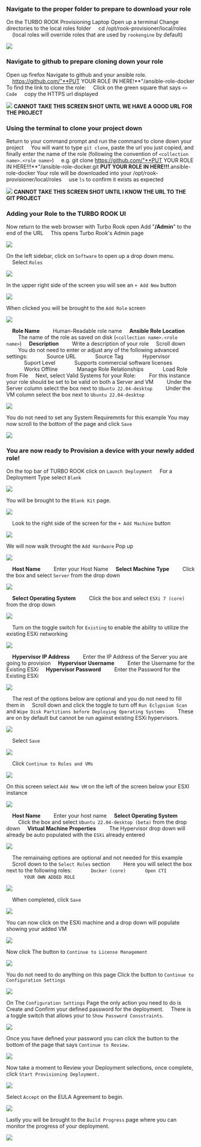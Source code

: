 ### Navigate to the proper folder to prepare to download your role
On the TURBO ROOK Provisioning Laptop
Open up a terminal
Change directories to the local roles folder
&nbsp;&nbsp;&nbsp;&nbsp;cd /opt/rook-provisioner/local/roles
&nbsp;&nbsp;&nbsp;&nbsp;(local roles will override roles that are used by `rookengine` by default)

![](img/openCTI/1.%20Terminal%20optrook.png)

### Navigate to github to prepare cloning down your role
Open up firefox
Navigate to github and your ansible role.
&nbsp;&nbsp;&nbsp;&nbsp;https://github.com/"**PUT YOUR ROLE IN HERE!**"/ansible-role-docker
To find the link to clone the role:
&nbsp;&nbsp;&nbsp;&nbsp;Click on the green square that says `<> Code`
&nbsp;&nbsp;&nbsp;&nbsp;copy the HTTPS url displayed

![](img/openCTI/.png) **CANNOT TAKE THIS SCREEN SHOT UNTIL WE HAVE A GOOD URL FOR THE PROJECT**

### Using the terminal to clone your project down
Return to your command prompt and run the command to clone down your project
&nbsp;&nbsp;&nbsp;&nbsp;You will want to type `git clone`, paste the url you just copied, and finally enter the name of the role (following the convention of `<collection name>.<role name>`)
&nbsp;&nbsp;&nbsp;&nbsp;e.g. git clone https://github.com/"**PUT YOUR ROLE IN HERE!!!**"/ansible-role-docker.git **PUT YOUR ROLE IN HERE!!!**.ansible-role-docker
Your role will be downloaded into your /opt/rook-provisioner/local/roles
&nbsp;&nbsp;&nbsp;&nbsp;use `ls` to confirm it exists as expected

![](img/openCTI/.png)  **CANNOT TAKE THIS SCREEN SHOT UNTIL I KNOW THE URL TO THE GIT PROJECT**

### Adding your Role to the TURBO ROOK UI
Now return to the web browser with Turbo Rook open
Add "**/Admin**" to the end of the URL
&nbsp;&nbsp;&nbsp;&nbsp;This opens Turbo Rook's Admin page

![](img/openCTI/2.%20TR%20admin%20tab.png)

On the left sidebar, click on `Software` to open up a drop down menu.
&nbsp;&nbsp;&nbsp;&nbsp;Select `Roles`

![](img/openCTI/3.%20TR%20admin%20software%20roles.png)

In the upper right side of the screen you will see an `+ Add New` button

![](img/openCTI/4.%20add%20new%20button.png)

When clicked you will be brought to the `Add Role` screen

![](img/openCTI/5.%20add%20role%20page.png)

&nbsp;&nbsp;&nbsp;&nbsp;**Role Name**
&nbsp;&nbsp;&nbsp;&nbsp;&nbsp;&nbsp;&nbsp;&nbsp;Human-Readable role name
&nbsp;&nbsp;&nbsp;&nbsp;**Ansible Role Location**
&nbsp;&nbsp;&nbsp;&nbsp;&nbsp;&nbsp;&nbsp;&nbsp;The name of the role as saved on disk (`<collection name>.<role name>`)
&nbsp;&nbsp;&nbsp;&nbsp;**Description**
&nbsp;&nbsp;&nbsp;&nbsp;&nbsp;&nbsp;&nbsp;&nbsp;Write a description of your role
&nbsp;&nbsp;&nbsp;&nbsp;Scroll down
&nbsp;&nbsp;&nbsp;&nbsp;&nbsp;&nbsp;&nbsp;&nbsp;You do not need to enter or adjust any of the following advanced settings:
&nbsp;&nbsp;&nbsp;&nbsp;&nbsp;&nbsp;&nbsp;&nbsp;&nbsp;&nbsp;&nbsp;&nbsp;Source URL
&nbsp;&nbsp;&nbsp;&nbsp;&nbsp;&nbsp;&nbsp;&nbsp;&nbsp;&nbsp;&nbsp;&nbsp;Source Tag
&nbsp;&nbsp;&nbsp;&nbsp;&nbsp;&nbsp;&nbsp;&nbsp;&nbsp;&nbsp;&nbsp;&nbsp;Hypervisor
&nbsp;&nbsp;&nbsp;&nbsp;&nbsp;&nbsp;&nbsp;&nbsp;&nbsp;&nbsp;&nbsp;&nbsp;Suport Level
&nbsp;&nbsp;&nbsp;&nbsp;&nbsp;&nbsp;&nbsp;&nbsp;&nbsp;&nbsp;&nbsp;&nbsp;Supports commercial software licenses
&nbsp;&nbsp;&nbsp;&nbsp;&nbsp;&nbsp;&nbsp;&nbsp;&nbsp;&nbsp;&nbsp;&nbsp;Works Offline
&nbsp;&nbsp;&nbsp;&nbsp;&nbsp;&nbsp;&nbsp;&nbsp;&nbsp;&nbsp;&nbsp;&nbsp;Manage Role Relationships
&nbsp;&nbsp;&nbsp;&nbsp;&nbsp;&nbsp;&nbsp;&nbsp;&nbsp;&nbsp;&nbsp;&nbsp;Load Role from File
&nbsp;&nbsp;&nbsp;&nbsp;Next, select Valid Systems for your Role:
&nbsp;&nbsp;&nbsp;&nbsp;&nbsp;&nbsp;&nbsp;&nbsp;For this instance your role should be set to be valid on both a Server and VM
&nbsp;&nbsp;&nbsp;&nbsp;&nbsp;&nbsp;&nbsp;&nbsp;Under the Server column select the box next to `Ubuntu 22.04-desktop`
&nbsp;&nbsp;&nbsp;&nbsp;&nbsp;&nbsp;&nbsp;&nbsp;Under the VM column select the box next to `Ubuntu 22.04-desktop`

![](img/openCTI/6.%20valid%20systems.png)

You do not need to set any System Requiremnts for this example
You may now scroll to the bottom of the page and click `Save`

![](img/openCTI/7.%20add%20role%20save%20button.png)

### You are now ready to Provision a device with your newly added role!

On the top bar of TURBO ROOK click on `Launch Deployment`
&nbsp;&nbsp;&nbsp;&nbsp;For a Deployment Type select `Blank`

![](img/openCTI/8.%20Launch%20Deployment%20Blank.png)

You will be brought to the `Blank Kit` page.

![](img/openCTI/9.%20blank%20kit%20page.png)

&nbsp;&nbsp;&nbsp;&nbsp;Look to the right side of the screen for the ` + Add Machine ` button

![](img/openCTI/10.%20blank%20kit%20add%20machine%20button.png)

We will now walk throught the `Add Hardware` Pop up

![](img/openCTI/11.%20add%20machine%20blank%20page.png)

&nbsp;&nbsp;&nbsp;&nbsp;**Host Name**
&nbsp;&nbsp;&nbsp;&nbsp;&nbsp;&nbsp;&nbsp;&nbsp;Enter your Host Name
&nbsp;&nbsp;&nbsp;&nbsp;**Select Machine Type**
&nbsp;&nbsp;&nbsp;&nbsp;&nbsp;&nbsp;&nbsp;&nbsp;Click the box and select `Server` from the drop down

![](img/openCTI/12.%20add%20hardware%20machine%20type.png)

&nbsp;&nbsp;&nbsp;&nbsp;**Select Operating System**
&nbsp;&nbsp;&nbsp;&nbsp;&nbsp;&nbsp;&nbsp;&nbsp;Click the box and select `ESXi 7 (core)` from the drop down

![](img/openCTI/add%20hardware%20esxi7.png)

&nbsp;&nbsp;&nbsp;&nbsp;Turn on the toggle switch for `Existing` to enable the ability to utilize the existing ESXi networking

![](img/openCTI/existing%20turned%20on.png)

&nbsp;&nbsp;&nbsp;&nbsp;**Hypervisor IP Address**
&nbsp;&nbsp;&nbsp;&nbsp;&nbsp;&nbsp;&nbsp;&nbsp;Enter the IP Address of the Server you are going to provision
&nbsp;&nbsp;&nbsp;&nbsp;**Hypervisor Username**
&nbsp;&nbsp;&nbsp;&nbsp;&nbsp;&nbsp;&nbsp;&nbsp;Enter the Username for the Existing ESXi
&nbsp;&nbsp;&nbsp;&nbsp;**Hypervisor Password**
&nbsp;&nbsp;&nbsp;&nbsp;&nbsp;&nbsp;&nbsp;&nbsp;Enter the Password for the Existing ESXi

![](img/openCTI/15.%20Hypervisor%20information.png)

&nbsp;&nbsp;&nbsp;&nbsp;The rest of the options below are optional and you do not need to fill them in
&nbsp;&nbsp;&nbsp;&nbsp;Scroll down and click the toggle to turn off `Run Eclypsium Scan` and `Wipe Disk Partitions before Deploying Operating Systems` 
&nbsp;&nbsp;&nbsp;&nbsp;&nbsp;&nbsp;&nbsp;&nbsp;These are on by default but cannot be run against existing ESXi hypervisors.

![](img/openCTI/17.%20eclypandwipe%20off.png)

&nbsp;&nbsp;&nbsp;&nbsp;Select `Save`

![](img/openCTI/18.%20save%20button.png)

&nbsp;&nbsp;&nbsp;&nbsp;Click `Continue to Roles and VMs`

![](img/openCTI/19.%20server%20added%20continue%20button.png)

On this screen select `Add New VM` on the left of the screen below your ESXI instance

![](img/openCTI/21.%20roles%20and%20vms%20add%20new%20vm.png)

&nbsp;&nbsp;&nbsp;&nbsp;**Host Name**
&nbsp;&nbsp;&nbsp;&nbsp;&nbsp;&nbsp;&nbsp;&nbsp;Enter your host name
&nbsp;&nbsp;&nbsp;&nbsp;**Select Operating System**
&nbsp;&nbsp;&nbsp;&nbsp;&nbsp;&nbsp;&nbsp;&nbsp;Click the box and select `Ubuntu 22.04-desktop (beta)` from the drop down
&nbsp;&nbsp;&nbsp;&nbsp;**Virtual Machine Properties**
&nbsp;&nbsp;&nbsp;&nbsp;&nbsp;&nbsp;&nbsp;&nbsp;The Hypervisor drop down will already be auto populated with the `ESXi` already entered

![](img/openCTI/add%20machine%20with%20ESXi.png)

&nbsp;&nbsp;&nbsp;&nbsp;The remainaing options are optional and not needed for this example
&nbsp;&nbsp;&nbsp;&nbsp;Scroll down to the `Select Roles` section
&nbsp;&nbsp;&nbsp;&nbsp;&nbsp;&nbsp;&nbsp;&nbsp;Here you will select the box next to the following roles:
&nbsp;&nbsp;&nbsp;&nbsp;&nbsp;&nbsp;&nbsp;&nbsp;&nbsp;&nbsp;&nbsp;&nbsp;`Docker (core)`
&nbsp;&nbsp;&nbsp;&nbsp;&nbsp;&nbsp;&nbsp;&nbsp;&nbsp;&nbsp;&nbsp;&nbsp;`Open CTI`
&nbsp;&nbsp;&nbsp;&nbsp;&nbsp;&nbsp;&nbsp;&nbsp;&nbsp;&nbsp;&nbsp;&nbsp;`YOUR OWN ADDED ROLE`

![](img/openCTI/roles%20selected.png)

&nbsp;&nbsp;&nbsp;&nbsp;When completed, click `Save`

![](img/openCTI/22.%20add%20machine%20vm%20and%20save.png)

You can now click on the ESXi machine and a drop down will populate showing your added VM

![](img/openCTI/23.%20rolesandvm%20server%20and%20vm.png)

Now click The button to `Continue to License Management`

![](img/openCTI/24.%20Continue%20to%20License%20Management.png)

You do not need to do anything on this page
Click the button to `Continue to Configuration Settings`

![](img/openCTI/26.%20continue%20to%20configuration%20settings.png)

On The `Configuration Settings` Page the only action you need to do is Create and Confirm your defined password for the deployment.
&nbsp;&nbsp;&nbsp;&nbsp;There is a toggle switch that allows your to `Show Password Consstraints`.

![](img/openCTI/PASSWORD.png)

Once you have defined your password you can click the button to the bottom of the page that says `Continue to Review.`

![](img/openCTI/28.%20continue%20to%20review.png)

Now take a moment to Review your Deployment selections, once complete, click `Start Provisioning Deployment.`

![](img/openCTI/30.%20Start%20Provisioning%20Deployment.png)

Select `Accept` on the EULA Agreement to begin.

![](img/openCTI/31.%20EULA.png)

Lastly you will be brought to the `Build Progress` page where you can monitor the progress of your deployment.

![](img/openCTI/32.%20provisioning.png)